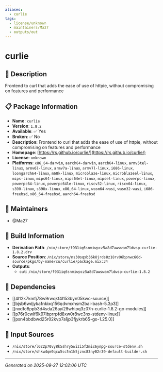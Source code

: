 ```yaml
---
aliases:
  - curlie
tags:
  - license/unknown
  - maintainers/Ma27
  - outputs/out
---
```


# curlie

## 📝 Description

Frontend to curl that adds the ease of use of httpie, without compromising on features and performance

## 📋 Package Information

- **Name**: `curlie`
- **Version**: `1.8.2`
- **Available**: ✅ Yes
- **Broken**: ✅ No
- **Description**: Frontend to curl that adds the ease of use of httpie, without compromising on features and performance
- **Homepage**: [https://rs.github.io/curlie/](https://rs.github.io/curlie/)
- **License**: `unknown`
- **Platforms**: `x86_64-darwin`, `aarch64-darwin`, `aarch64-linux`, `armv5tel-linux`, `armv6l-linux`, `armv7a-linux`, `armv7l-linux`, `i686-linux`, `loongarch64-linux`, `m68k-linux`, `microblaze-linux`, `microblazeel-linux`, `mips-linux`, `mips64-linux`, `mips64el-linux`, `mipsel-linux`, `powerpc-linux`, `powerpc64-linux`, `powerpc64le-linux`, `riscv32-linux`, `riscv64-linux`, `s390-linux`, `s390x-linux`, `x86_64-linux`, `wasm64-wasi`, `wasm32-wasi`, `i686-freebsd`, `x86_64-freebsd`, `aarch64-freebsd`
## 👥 Maintainers

- @Ma27


## 🔧 Build Information

- **Derivation Path**: `/nix/store/f931iq6snmiwpcz5a8d7awswam7ldwsp-curlie-1.8.2.drv`
- **Source Position**: `/nix/store/ns30sqxb36k8jrds8z18rv96bpnwc60d-source/pkgs/by-name/cu/curlie/package.nix:34`
- **Outputs**:
  - `out`:  `/nix/store/f931iq6snmiwpcz5a8d7awswam7ldwsp-curlie-1.8.2`

## 🔗 Dependencies

- [[4l12k7kmfj78w9rwqkf4l153byn05kwc-source]]
- [[bjsb6wdjykafnkixq156qdvmxhsm2bai-bash-5.3p3]]
- [[nxdfc8ppb3d4sda26ayi28whipq3z07n-curlie-1.8.2-go-modules]]
- [[p76r0cwlf6k97ibprrpfd8xw0r8wc3nx-stdenv-linux]]
- [[pxn4bbdbwd25r02kvp7a1jp3fjykrb65-go-1.25.0]]

## 📁 Input Sources

- `/nix/store/l622p70vy8k5sh7y5wizi5f2mic6ynpg-source-stdenv.sh`
- `/nix/store/shkw4qm9qcw5sc5n1k5jznc83ny02r39-default-builder.sh`

---
*Generated on 2025-09-27 12:02:06 UTC*
